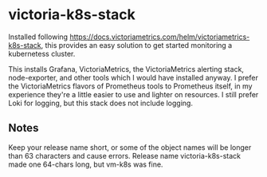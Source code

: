 # victoria-k8s-stack
Installed following https://docs.victoriametrics.com/helm/victoriametrics-k8s-stack, this provides an easy solution to get started monitoring a kubernetess cluster.

This installs Grafana, VictoriaMetrics, the VictoriaMetrics alerting stack, node-exporter, and other tools which I would have installed anyway.  I prefer the VictoriaMetrics flavors of Prometheus tools to Prometheus itself, in my experience they're a little easier to use and lighter on resources.  I still prefer Loki for logging, but this stack does not include logging.

## Notes
Keep your release name short, or some of the object names will be longer than 63 characters and cause errors.  Release name victoria-k8s-stack made one 64-chars long, but vm-k8s was fine.